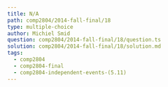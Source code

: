 ```yaml
---
title: N/A
path: comp2804/2014-fall-final/18
type: multiple-choice
author: Michiel Smid
question: comp2804/2014-fall-final/18/question.ts
solution: comp2804/2014-fall-final/18/solution.md
tags:
  - comp2804
  - comp2804-final
  - comp2804-independent-events-(5.11)
---
```

